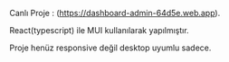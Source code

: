 
Canlı Proje : (https://dashboard-admin-64d5e.web.app).

React(typescript) ile MUI kullanılarak yapılmıştır.

Proje henüz responsive değil desktop uyumlu sadece.
